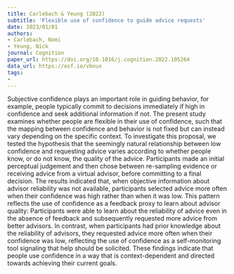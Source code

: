 ```yaml
---
title: Carlebach & Yeung (2023)
subtitle: 'Flexible use of confidence to guide advice requests'
date: 2023/01/01
authors:
- Carlebach, Nomi
- Yeung, Nick
journal: Cognition
paper_url: https://doi.org/10.1016/j.cognition.2022.105264
data_url: https://osf.io/vbnux
tags:
- 
---
```


Subjective confidence plays an important role in guiding behavior, for example, people typically commit to decisions immediately if high in confidence and seek additional information if not. The present study examines whether people are flexible in their use of confidence, such that the mapping between confidence and behavior is not fixed but can instead vary depending on the specific context. To investigate this proposal, we tested the hypothesis that the seemingly natural relationship between low confidence and requesting advice varies according to whether people know, or do not know, the quality of the advice. Participants made an initial perceptual judgement and then chose between re-sampling evidence or receiving advice from a virtual advisor, before committing to a final decision. The results indicated that, when objective information about advisor reliability was not available, participants selected advice more often when their confidence was high rather than when it was low. This pattern reflects the use of confidence as a feedback proxy to learn about advisor quality: Participants were able to learn about the reliability of advice even in the absence of feedback and subsequently requested more advice from better advisors. In contrast, when participants had prior knowledge about the reliability of advisors, they requested advice more often when their confidence was low, reflecting the use of confidence as a self-monitoring tool signaling that help should be solicited. These findings indicate that people use confidence in a way that is context-dependent and directed towards achieving their current goals.

